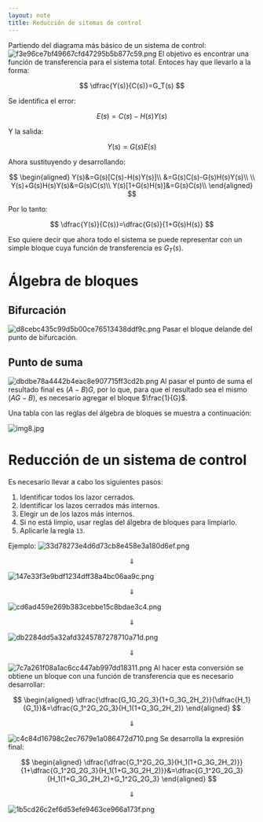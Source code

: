 ```yaml
---
layout: note
title: Reducción de sitemas de control
---
```


Partiendo del diagrama más básico de un sistema de control:
![f3e96ce7bf49667cfd47295b5b877c59.png](../../img/4d667b0f7dcd47549e218a152f3555e9.png)
El objetivo es encontrar una función de transferencia para el sistema total. Entoces hay que llevarlo a la forma:

$$
\dfrac{Y(s)}{C(s)}=G_T(s)
$$


Se identifica el error:

$$
E(s)=C(s)-H(s)Y(s)
$$


Y la salida:

$$
Y(s)=G(s)E(s)
$$


Ahora sustituyendo y desarrollando:

$$
\begin{aligned}
Y(s)&=G(s)[C(s)-H(s)Y(s)]\\
    &=G(s)C(s)-G(s)H(s)Y(s)\\
	\\
    Y(s)+G(s)H(s)Y(s)&=G(s)C(s)\\
    Y(s)[1+G(s)H(s)]&=G(s)C(s)\\
\end{aligned}
$$


Por lo tanto:

$$
\dfrac{Y(s)}{C(s)}=\dfrac{G(s)}{1+G(s)H(s)}
$$


Eso quiere decir que ahora todo el sistema se puede representar con un simple bloque cuya función de transferencia es $G_T(s)$.

# Álgebra de bloques
## Bifurcación
![d8cebc435c99d5b00ce76513438ddf9c.png](../../img/bb7c2c91dde849ecbfa74ad13e3dbe86.png)
Pasar el bloque delande del punto de bifurcación.

## Punto de suma
![dbdbe78a4442b4eac8e907715ff3cd2b.png](../../img/25537710cb8d4dc69d9517f162a087e6.png)
Al pasar el punto de suma el resultado final es $(A-B)G$, por lo que, para que el resultado sea el mismo $(AG-B)$, es necesario agregar el bloque $\frac{1}{G}$.

Una tabla con las reglas del álgebra de bloques se muestra a continuación:

![img8.jpg](../../img/7bcce3ad28d94e6092c60cec8bd480ab.jpg)

# Reducción de un sistema de control
Es necesario llevar a cabo los siguientes pasos:
1. Identificar todos los lazor cerrados.
2. Identificar los lazos cerrados más internos.
3. Elegir un de los lazos más internos.
4. Si no está limpio, usar reglas del álgebra de bloques para limpiarlo.
5. Aplicarle la regla `13`.

Ejemplo:
![33d78273e4d6d73cb8e458e3a180d6ef.png](../../img/ac4b26a3115b4005942e25009ae7cd71.png)

$$
\Downarrow
$$

![147e33f3e9bdf1234dff38a4bc06aa9c.png](../../img/ddf76884f0a34dc194b10f9148c0f8f0.png)

$$
\Downarrow
$$

![cd6ad459e269b383cebbe15c8bdae3c4.png](../../img/7ee7a0f1de12412db9eaf23812366582.png)

$$
\Downarrow
$$

![db2284dd5a32afd3245787278710a71d.png](../../img/80d62161e3e2482891764bdd62dd7f91.png)

$$
\Downarrow
$$

![7c7a261f08a1ac6cc447ab997dd18311.png](../../img/b6edbb57922948f497965f90ba30c2ad.png)
Al hacer esta conversión se obtiene un bloque con una función de transferencia que es necesario desarrollar:

$$
\begin{aligned}
\dfrac{\dfrac{G_1G_2G_3}{1+G_3G_2H_2}}{\dfrac{H_1}{G_1}}&=\dfrac{G_1^2G_2G_3}{H_1(1+G_3G_2H_2)}
\end{aligned}
$$

$$
\Downarrow
$$

![c4c84d16798c2ec7679e1a086472d710.png](../../img/9f7b1336fc274e20967339c4427d8ca5.png)
Se desarrolla la expresión final:

$$
\begin{aligned}
\dfrac{\dfrac{G_1^2G_2G_3}{H_1(1+G_3G_2H_2)}}{1+\dfrac{G_1^2G_2G_3}{H_1(1+G_3G_2H_2)}}&=\dfrac{G_1^2G_2G_3}{H_1(1+G_3G_2H_2)+G_1^2G_2G_3}
\end{aligned}
$$

$$\Downarrow$$

![1b5cd26c2ef6d53efe9463ce966a173f.png](../../img/8fe078440da740ba9f9b82531c388013.png)

